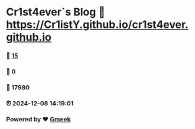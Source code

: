 # Cr1st4ever`s Blog :link: https://Cr1istY.github.io/cr1st4ever.github.io 
### :page_facing_up: [15](https://Cr1istY.github.io/cr1st4ever.github.io/tag.html) 
### :speech_balloon: 0 
### :hibiscus: 17980 
### :alarm_clock: 2024-12-08 14:19:01 
### Powered by :heart: [Gmeek](https://github.com/Meekdai/Gmeek)
